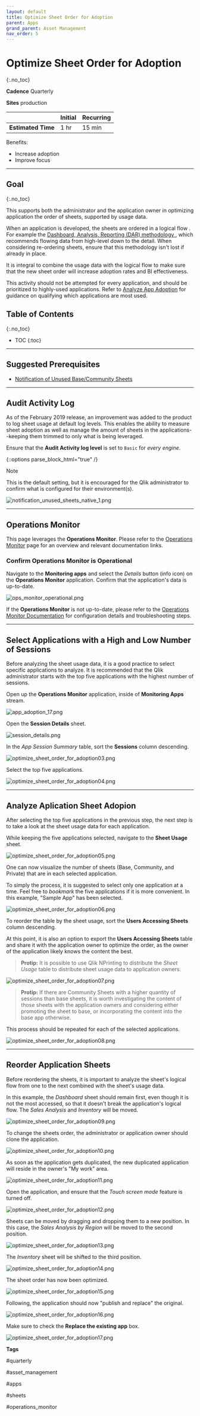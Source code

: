 ```yaml
---
layout: default
title: Optimize Sheet Order for Adoption
parent: Apps
grand_parent: Asset Management
nav_order: 5
---
```


# Optimize Sheet Order for Adoption
{:.no_toc}

**Cadence** <span class="label cadence">Quarterly</span>

**Sites** <span class="label prod">production</span>

|                                  		                    | Initial | Recurring |
|---------------------------------------------------------|---------|-----------|
| <i class="far fa-clock fa-sm"></i> **Estimated Time**   | 1 hr    | 15 min    |

Benefits:

  - Increase adoption
  - Improve focus
  
-------------------------

## Goal
{:.no_toc}

This supports both the administrator and the application owner in optimizing application the order of sheets, supported by usage data. 

When an application is developed, the sheets are ordered in a logical flow . For example the [Dashboard, Analysis, Reporting (DAR) methodology ](https://community.qlik.com/t5/Qlik-Design-Blog/DAR-methodology/ba-p/1466733), which recommends flowing data from high-level down to the detail. When considering re-ordering sheets, ensure that this methodology isn't lost if already in place.

It is integral to combine the usage data with the logical flow to make sure that the new sheet order will increase adoption rates and BI effectiveness.

This activity should not be attempted for every application, and should be prioritized to highly-used applications. Refer to [Analyze App Adoption](analyze_app_adoption.md) for guidance on qualifying which applications are  most used.

## Table of Contents
{:.no_toc}

* TOC
{:toc}

-------------------------

## Suggested Prerequisites

- [Notification of Unused Base/Community Sheets](notification_unused_sheets.md)

-------------------------

## Audit Activity Log

As of the February 2019 release, an improvement was added to the product to log sheet usage at default log levels. This enables the ability to measure sheet adoption as well as manage the amount of sheets in the applications--keeping them trimmed to only what is being leveraged.

Ensure that the **Audit Activity log level** is set to `Basic` for _every engine_.

{::options parse_block_html="true" /}
<div class="card">
<div class="card-header">
<i class="fas fa-exclamation-circle fa-sm"></i> Note
</div>
<div class="card-body">
<p>This is the default setting, but it is encouraged for the Qlik administrator to confirm what is configured for their environment(s).</p>
</div>
</div>

![notification_unused_sheets_native_1.png](images/notification_unused_sheets_native_1.png)

-------------------------

## Operations Monitor

This page leverages the **Operations Monitor**. Please refer to the [Operations Monitor](../../tooling/operations_monitor.md) page for an overview and relevant documentation links.

### Confirm Operations Monitor is Operational

Navigate to the **Monitoring apps** and select the _Details_ button (info icon) on the **Operations Monitor** application. Confirm that the application's data is up-to-date.

![ops_monitor_operational.png](images/ops_monitor_operational.png)

If the **Operations Monitor** is not up-to-date, please refer to the [Operations Monitor Documentation](../../tooling/operations_monitor.md#documentation) for configuration details and troubleshooting steps.

-------------------------

## Select Applications with a High and Low Number of Sessions

Before analyzing the sheet usage data, it is a good practice to select specific applications to analyze. It is recommended that the Qlik administrator starts with the top five applications with the highest number of sessions.

Open up the **Operations Monitor** application, inside of **Monitoring Apps** stream.

![app_adoption_17.png](images/app_adoption_17.png)

Open the **Session Details** sheet.

![session_details.png](images/session_details.png)

In the _App Session Summary_ table, sort the **Sessions** column descending.

![optimize_sheet_order_for_adoption03.png](images/optimize_sheet_order_for_adoption03.png)

Select the top five applications.

![optimize_sheet_order_for_adoption04.png](images/optimize_sheet_order_for_adoption04.png)

-----------------------

## Analyze Aplication Sheet Adopion

After selecting the top five applications in the previous step, the next step is to take a look at the sheet usage data for each application.

While keeping the five applications selected, navigate to the **Sheet Usage** sheet.

![optimize_sheet_order_for_adoption05.png](images/optimize_sheet_order_for_adoption05.png)

One can now visualize the number of sheets (Base, Community, and Private) that are in each selected application.

To simply the process, it is suggested to select only one application at a time. Feel free to _bookmark_ the five applications if it is more convenient. In this example, "Sample App" has been selected.

![optimize_sheet_order_for_adoption06.png](images/optimize_sheet_order_for_adoption06.png)

To reorder the table by the sheet usage, sort the **Users Accessing Sheets** column descending.

At this point, it is also an option to export the **Users Accessing Sheets** table and share it with the application owner to optimize the order, as the owner of the application likely knows the content the best.

> **Protip:**
> It is possible to use Qlik NPrinting to distribute the _Sheet Usage_ table to distribute sheet usage data to application owners.

![optimize_sheet_order_for_adoption07.png](images/optimize_sheet_order_for_adoption07.png)

> **Protip:**
> If there are Community Sheets with a higher quantity of sessions than base sheets, it is worth investigating the content of those sheets with the application owners and considering either promoting the sheet to base, or incorporating the content into the base app otherwise.

This process should be repeated for each of the selected applications.

![optimize_sheet_order_for_adoption08.png](images/optimize_sheet_order_for_adoption08.png)


-------------------------

## Reorder Application Sheets

Before reordering the sheets, it is important to analyze the sheet's logical flow from one to the next combined with the sheet's usage data.

In this example, the _Dashboard_ sheet should remain first, even though it is not the most accessed, so that it doesn't break the application's logical flow. The _Sales Analysis_ and _Inventory_ will be moved.


![optimize_sheet_order_for_adoption09.png](images/optimize_sheet_order_for_adoption09.png)

To change the sheets order, the administrator or application owner should clone the application.

![optimize_sheet_order_for_adoption10.png](images/optimize_sheet_order_for_adoption10.png)

As soon as the application gets duplicated, the new duplicated application will reside in the owner's "My work" area.

![optimize_sheet_order_for_adoption11.png](images/optimize_sheet_order_for_adoption11.png)

Open the application, and ensure that the _Touch screen mode_ feature is turned off.

![optimize_sheet_order_for_adoption12.png](images/optimize_sheet_order_for_adoption12.png)

Sheets can be moved by dragging and dropping them to a new position. In this case, the _Sales Analysis by Region_ will be moved to the second position.

![optimize_sheet_order_for_adoption13.png](images/optimize_sheet_order_for_adoption13.png)

The _Inventory_ sheet will be shifted to the third position.

![optimize_sheet_order_for_adoption14.png](images/optimize_sheet_order_for_adoption14.png)

The sheet order has now been optimized.

![optimize_sheet_order_for_adoption15.png](images/optimize_sheet_order_for_adoption15.png)

Following, the application should now "publish and replace" the original.

![optimize_sheet_order_for_adoption16.png](images/optimize_sheet_order_for_adoption16.png)

Make sure to check the **Replace the existing app** box.

![optimize_sheet_order_for_adoption17.png](images/optimize_sheet_order_for_adoption17.png)

**Tags**

#quarterly

#asset_management

#apps

#sheets

#operations_monitor

&nbsp;
